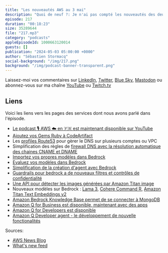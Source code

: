 ```yaml
---
title: "Les nouveautés AWS au 3 mai"
description: "Quoi de neuf ?: Je n'ai pas compté les nouveautés des deux dernières semaines car il y a eu essentieelement deux grosses séries d'annonces, l'une liée à Amazon Bedrock et l'autre à Amazon Q. Je vais évidement passé l'essentiel de cet épisode à expliquer cela. Mais on ne parlera pas que d'IA générative, il y aussi eu des nouveautés coté CodeArtifact et Route53, le service de DNS entièrement managé."
episode: 217
duration: "00:18:23"
size: 35289644
file: "217.mp3"
category: "podcasts"
appleEpisodeId: 1000663120014
guests: []
publication: "2024-05-03 05:00:00 +0000"
author: "Sébastien Stormacq"
social-background: "/img/217.png"
background: "/img/podcast-banner-transparent.png"
---
```


Laissez-moi vos commentaires sur [LinkedIn](https://www.linkedin.com/in/sebastienstormacq/), [Twitter](https://twitter.com/sebsto), [Blue Sky](https://bsky.app/profile/sebsto.bsky.social), [Mastodon](https://awscommunity.social/@sebsto) ou abonnez-vous sur ma chaîne [YouTube](https://www.youtube.com/sebsto) ou [Twitch.tv](https://www.twitch.tv/sebAWS)

## Liens

Voici les liens vers les pages des services dont nous avons parlé dans l'épisode.

- [Le podcast 🎙 AWS ☁️ en 🇫🇷 est maintenant disponible sur YouTube](https://www.youtube.com/watch?v=FoiENh1_kjU&list=PLZ_TUMnTqfu9lG7nh_3VHJ1iM2q9grWvd&pp=gAQBiAQB)
- [Ajoutez vos Gems Ruby à CodeArtifact](https://aws.amazon.com/blogs/aws/add-your-ruby-gems-to-aws-codeartifact/)
- Les [profiles Route53](https://aws.amazon.com/blogs/aws/unify-dns-management-using-amazon-route-53-profiles-with-multiple-vpcs-and-aws-accounts/) pour gèrer le DNS sur plusieurs comptes ou VPC
- Simplification des règles de [firewall DNS avec la résolution automatique des chaines CNAME et DNAME](https://aws.amazon.com/blogs/aws/stop-the-cname-chain-struggle-simplified-management-with-route-53-resolver-dns-firewall/)
- [Importez vos propres modèles dans Bedrock](https://aws.amazon.com/blogs/aws/import-custom-models-in-amazon-bedrock-preview/)
- [Evaluez vos modèles dans Bedrock](https://aws.amazon.com/blogs/aws/amazon-bedrock-model-evaluation-is-now-generally-available/)
- [Simplification de la création d'agent avec Bedrock](https://aws.amazon.com/blogs/aws/agents-for-amazon-bedrock-introducing-a-simplified-creation-and-configuration-experience/)
- [Guardrails pour bedrock a de nouveaux filtres et contrôles de confidentialité](https://aws.amazon.com/blogs/aws/guardrails-for-amazon-bedrock-now-available-with-new-safety-filters-and-privacy-controls/)
- [Une API pour détecter les images générées par Amazon Titan image](https://aws.amazon.com/blogs/aws/amazon-titan-image-generator-and-watermark-detection-api-are-now-available-in-amazon-bedrock/)
- Nouveaux modèles sur Bedrock : [Lama 3](https://aws.amazon.com/blogs/aws/metas-llama-3-models-are-now-available-in-amazon-bedrock/), [Cohere Command R](https://aws.amazon.com/blogs/aws/run-scalable-enterprise-grade-generative-ai-workloads-with-cohere-r-r-now-available-in-amazon-bedrock/), [Amazon Titan Text Embeddings v2](https://aws.amazon.com/blogs/aws/amazon-titan-text-v2-now-available-in-amazon-bedrock-optimized-for-improving-rag/)
- [Amazon Bedrock Knowledge Base permet de se connecter à MongoDB](https://aws.amazon.com/blogs/aws/build-rag-applications-with-mongodb-atlas-now-available-in-knowledge-bases-for-amazon-bedrock/)
- [Amazon Q for Business est disponible, maintenant avec des apps](https://aws.amazon.com/blogs/aws/amazon-q-business-now-generally-available-helps-boost-workforce-productivity-with-generative-ai/)
- [Amazon Q for Developers est disponible](https://aws.amazon.com/blogs/aws/amazon-q-developer-now-generally-available-includes-new-capabilities-to-reimagine-developer-experience/)
- [Amazon Q Developer agent - le développement de nouvelle fonctionalités](https://community.aws/content/2dwsbmtNaTVF7Vb9PLh4kprCpPQ/amazon-q-feature-development-preview)

Sources: 

- [AWS News Blog](https://aws.amazon.com/blogs/aws/)
- [What's new feed](https://aws.amazon.com/about-aws/whats-new/2023/)
